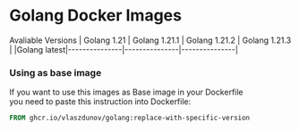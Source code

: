 # Golang Docker Images

Avaliable Versions
| Golang 1.21 | Golang 1.21.1 | Golang 1.21.2 | Golang 1.21.3 |
|Golang latest|---------------|---------------|---------------|

### Using as base image

If you want to use this images as Base image in your Dockerfile\
you need to paste this instruction into Dockerfile:

```Dockerfile
FROM ghcr.io/vlaszdunov/golang:replace-with-specific-version
```

